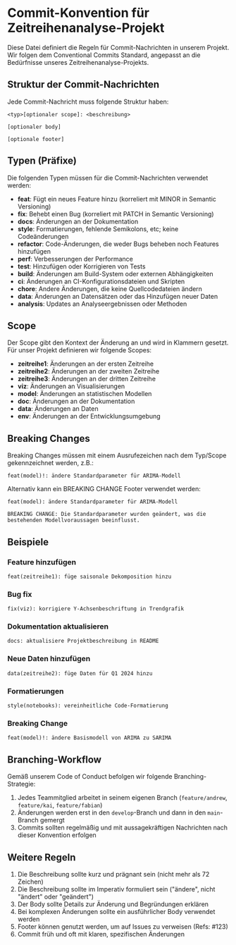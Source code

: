 # Commit-Konvention für Zeitreihenanalyse-Projekt

Diese Datei definiert die Regeln für Commit-Nachrichten in unserem Projekt. Wir folgen dem Conventional Commits Standard, angepasst an die Bedürfnisse unseres Zeitreihenanalyse-Projekts.

## Struktur der Commit-Nachrichten

Jede Commit-Nachricht muss folgende Struktur haben:

```
<typ>[optionaler scope]: <beschreibung>

[optionaler body]

[optionale footer]
```

## Typen (Präfixe)

Die folgenden Typen müssen für die Commit-Nachrichten verwendet werden:

- **feat**: Fügt ein neues Feature hinzu (korreliert mit MINOR in Semantic Versioning)
- **fix**: Behebt einen Bug (korreliert mit PATCH in Semantic Versioning)
- **docs**: Änderungen an der Dokumentation
- **style**: Formatierungen, fehlende Semikolons, etc; keine Codeänderungen
- **refactor**: Code-Änderungen, die weder Bugs beheben noch Features hinzufügen
- **perf**: Verbesserungen der Performance
- **test**: Hinzufügen oder Korrigieren von Tests
- **build**: Änderungen am Build-System oder externen Abhängigkeiten
- **ci**: Änderungen an CI-Konfigurationsdateien und Skripten
- **chore**: Andere Änderungen, die keine Quellcodedateien ändern
- **data**: Änderungen an Datensätzen oder das Hinzufügen neuer Daten
- **analysis**: Updates an Analyseergebnissen oder Methoden

## Scope

Der Scope gibt den Kontext der Änderung an und wird in Klammern gesetzt. Für unser Projekt definieren wir folgende Scopes:

- **zeitreihe1**: Änderungen an der ersten Zeitreihe
- **zeitreihe2**: Änderungen an der zweiten Zeitreihe
- **zeitreihe3**: Änderungen an der dritten Zeitreihe
- **viz**: Änderungen an Visualisierungen
- **model**: Änderungen an statistischen Modellen
- **doc**: Änderungen an der Dokumentation
- **data**: Änderungen an Daten
- **env**: Änderungen an der Entwicklungsumgebung

## Breaking Changes

Breaking Changes müssen mit einem Ausrufezeichen nach dem Typ/Scope gekennzeichnet werden, z.B.:

```
feat(model)!: ändere Standardparameter für ARIMA-Modell
```

Alternativ kann ein BREAKING CHANGE Footer verwendet werden:

```
feat(model): ändere Standardparameter für ARIMA-Modell

BREAKING CHANGE: Die Standardparameter wurden geändert, was die bestehenden Modellvoraussagen beeinflusst.
```

## Beispiele

### Feature hinzufügen
```
feat(zeitreihe1): füge saisonale Dekomposition hinzu
```

### Bug fix
```
fix(viz): korrigiere Y-Achsenbeschriftung in Trendgrafik
```

### Dokumentation aktualisieren
```
docs: aktualisiere Projektbeschreibung in README
```

### Neue Daten hinzufügen
```
data(zeitreihe2): füge Daten für Q1 2024 hinzu
```

### Formatierungen
```
style(notebooks): vereinheitliche Code-Formatierung
```

### Breaking Change
```
feat(model)!: ändere Basismodell von ARIMA zu SARIMA
```

## Branching-Workflow

Gemäß unserem Code of Conduct befolgen wir folgende Branching-Strategie:
1. Jedes Teammitglied arbeitet in seinem eigenen Branch (`feature/andrew`, `feature/kai`, `feature/fabian`)
2. Änderungen werden erst in den `develop`-Branch und dann in den `main`-Branch gemergt
3. Commits sollten regelmäßig und mit aussagekräftigen Nachrichten nach dieser Konvention erfolgen

## Weitere Regeln

1. Die Beschreibung sollte kurz und prägnant sein (nicht mehr als 72 Zeichen)
2. Die Beschreibung sollte im Imperativ formuliert sein ("ändere", nicht "ändert" oder "geändert")
3. Der Body sollte Details zur Änderung und Begründungen erklären
4. Bei komplexen Änderungen sollte ein ausführlicher Body verwendet werden
5. Footer können genutzt werden, um auf Issues zu verweisen (Refs: #123)
6. Commit früh und oft mit klaren, spezifischen Änderungen